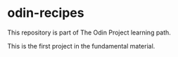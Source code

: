 # odin-recipes
This repository is part of The Odin Project learning path.

This is the first project in the fundamental material.
